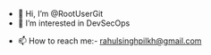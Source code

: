 - 👋 Hi, I’m @RootUserGit
- 👀 I’m interested in DevSecOps 
<!-- - 🌱 I’m currently learning HTML,CSS,JS -->
<!-- - 💞️ I’m looking to collaborate on ... -->
- 📫 How to reach me:- rahulsinghpilkh@gmail.com

<!---
RootUserGit/RootUserGit is a ✨ special ✨ repository because its `README.md` (this file) appears on your GitHub profile.
You can click the Preview link to take a look at your changes.
--->
